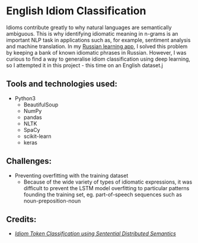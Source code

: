 # English Idiom Classification

Idioms contribute greatly to why natural languages are semantically ambiguous. This is why identifying idiomatic meaning in n-grams is an important NLP task in applications such as, for example, sentiment analysis and machine translation. In my [Russian learning app](https://github.com/markdecl/russian-learning-app), I solved this problem by keeping a bank of known idiomatic phrases in Russian. However, I was curious to find a way to generalise idiom classification using deep learning, so I attempted it in this project - this time on an English dataset.j

## Tools and technologies used:
* Python3
  * BeautifulSoup
  * NumPy
  * pandas
  * NLTK
  * SpaCy
  * scikit-learn
  * keras

## Challenges:
* Preventing overfitting with the training dataset
  * Because of the wide variety of types of idiomatic expressions, it was difficult to prevent the LSTM model overfitting to particular patterns founding the training set, eg. part-of-speech sequences such as noun-preposition-noun

## Credits:
* [_Idiom Token Classification using Sentential Distributed Semantics_](https://aclanthology.org/P16-1019.pdf)
